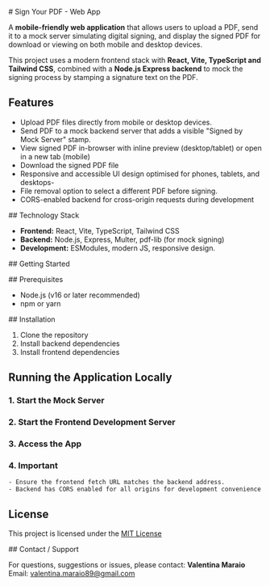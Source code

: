 # Sign Your PDF - Web App

A **mobile-friendly web application** that allows users to upload a PDF, send it to a mock server simulating digital signing, and display the signed PDF for download or viewing on both mobile and desktop devices.

This project uses a modern frontend stack with **React, Vite, TypeScript and Tailwind CSS**, combined with a **Node.js Express backend** to mock the signing process by stamping a signature text on the PDF.

## Features

- Upload PDF files directly from mobile or desktop devices.
- Send PDF to a mock backend server that adds a visible "Signed by Mock Server" stamp.
- View signed PDF in-browser with inline preview (desktop/tablet) or open in a new tab (mobile)
- Download the signed PDF file
- Responsive and accessible UI design optimised for phones, tablets, and desktops-
- File removal option to select a different PDF before signing.
- CORS-enabled backend for cross-origin requests during development

## Technology Stack

- **Frontend:** React, Vite, TypeScript, Tailwind CSS
- **Backend:** Node.js, Express, Multer, pdf-lib (for mock signing)
- **Development:** ESModules, modern JS, responsive design.

## Getting Started

## Prerequisites

- Node.js (v16 or later recommended)
- npm or yarn

## Installation

1. Clone the repository
2. Install backend dependencies
3. Install frontend dependencies

## Running the Application Locally

### 1. Start the Mock Server
### 2. Start the Frontend Development Server
### 3. Access the App
### 4. Important
    - Ensure the frontend fetch URL matches the backend address.
    - Backend has CORS enabled for all origins for development convenience

## License

This project is licensed under the [MIT License](LICENSE)

## Contact / Support

For questions, suggestions or issues, please contact:
**Valentina Maraio**
Email: valentina.maraio89@gmail.com
